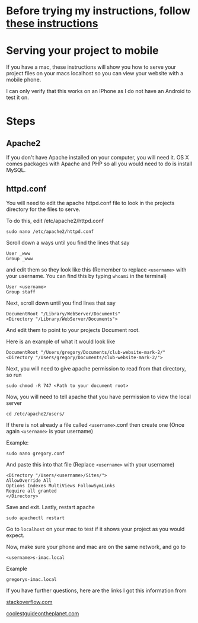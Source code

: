 # Before trying my instructions, follow [these instructions](https://coolestguidesontheplanet.com/get-apache-mysql-php-and-phpmyadmin-working-on-osx-10-11-el-capitan/)



# Serving your project to mobile
If you have a mac, these instructions will show you how to serve your project files on your macs localhost so you can 
view your website with a mobile phone.

I can only verify that this works on an IPhone as I do not have an Android to test it on.

# Steps

## Apache2

If you don't have Apache installed on your computer, you will need it. OS X comes packages with Apache and PHP so 
all you would need to do is install MySQL.

## httpd.conf

You will need to edit the apache httpd.conf file to look in the projects directory for the files to serve.

To do this, edit /etc/apache2/httpd.conf

```
sudo nano /etc/apache2/httpd.conf
```

Scroll down a ways until you find the lines that say

```
User _www
Group _www
```
and edit them so they look like this 
(Remember to replace `<username>` with your username. You can find this by typing `whoami` in the terminal)

```
User <username>
Group staff
```

Next, scroll down until you find lines that say

```
DocumentRoot "/Library/WebServer/Documents"                                                                                                                                                                                                
<Directory "/Library/WebServer/Documents">       
```

And edit them to point to your projects Document root.

Here is an example of what it would look like

```
DocumentRoot "/Users/gregory/Documents/club-website-mark-2/"                                                                                                                                                                                              
<Directory "/Users/gregory/Documents/club-website-mark-2/">
```

Next, you will need to give apache permission to read from that directory, so run 

```
sudo chmod -R 747 <Path to your document root>
```

Now, you will need to tell apache that you have permission to view the local server

```
cd /etc/apache2/users/
```

If there is not already a file called `<username>`.conf then create one (Once again `<username>` is your username)

Example:
```
sudo nano gregory.conf
```

And paste this into that file (Replace `<username>` with your username)
   
```
<Directory "/Users/<username>/Sites/">
AllowOverride All
Options Indexes MultiViews FollowSymLinks
Require all granted
</Directory>
```

Save and exit.
Lastly, restart apache

```
sudo apachectl restart
```

Go to `localhost` on your mac to test if it shows your project as you would expect.

Now, make sure your phone and mac are on the same network, and go to 

```
<username>s-imac.local
```

Example

```
gregorys-imac.local
```


If you have further questions, here are the links I got this information from


[stackoverflow.com](http://stackoverflow.com/questions/5891802/how-do-i-change-the-root-directory-of-an-apache-server)

[coolestguideontheplanet.com](https://coolestguidesontheplanet.com/forbidden-403-you-dont-have-permission-to-access-username-on-this-server/)